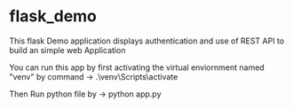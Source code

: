 # flask_demo
This flask Demo application displays authentication and use of REST API to build an simple web Application

You can run this app by first activating the virtual enviornment named "venv" by command ->  .\venv\Scripts\activate

Then Run python file by -> python app.py

